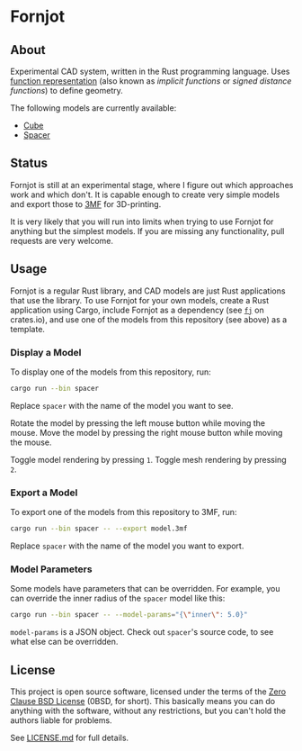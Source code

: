 # Fornjot

## About

Experimental CAD system, written in the Rust programming language. Uses [function representation](https://en.wikipedia.org/wiki/Function_representation) (also known as *implicit functions* or *signed distance functions*) to define geometry.

The following models are currently available:

- [Cube](https://github.com/hannobraun/fornjot/blob/main/models/cube)
- [Spacer](https://github.com/hannobraun/fornjot/blob/main/models/spacer)


## Status

Fornjot is still at an experimental stage, where I figure out which approaches work and which don't. It is capable enough to create very simple models and export those to [3MF] for 3D-printing.

It is very likely that you will run into limits when trying to use Fornjot for anything but the simplest models. If you are missing any functionality, pull requests are very welcome.


## Usage

Fornjot is a regular Rust library, and CAD models are just Rust applications that use the library. To use Fornjot for your own models, create a Rust application using Cargo, include Fornjot as a dependency (see [`fj`] on crates.io), and use one of the models from this repository (see above) as a template.

### Display a Model

To display one of the models from this repository, run:

``` bash
cargo run --bin spacer
```

Replace `spacer` with the name of the model you want to see.

Rotate the model by pressing the left mouse button while moving the mouse. Move the model by pressing the right mouse button while moving the mouse.

Toggle model rendering by pressing `1`. Toggle mesh rendering by pressing `2`.

### Export a Model

To export one of the models from this repository to 3MF, run:

``` bash
cargo run --bin spacer -- --export model.3mf
```

Replace `spacer` with the name of the model you want to export.

### Model Parameters

Some models have parameters that can be overridden. For example, you can override the inner radius of the `spacer` model like this:

``` bash
cargo run --bin spacer -- --model-params="{\"inner\": 5.0}"
```

`model-params` is a JSON object. Check out `spacer`'s source code, to see what else can be overridden.


## License

This project is open source software, licensed under the terms of the [Zero Clause BSD License] (0BSD, for short). This basically means you can do anything with the software, without any restrictions, but you can't hold the authors liable for problems.

See [LICENSE.md] for full details.

[3MF]: https://en.wikipedia.org/wiki/3D_Manufacturing_Format
[`fj`]: https://crates.io/crates/fj
[Zero Clause BSD License]: https://opensource.org/licenses/0BSD
[LICENSE.md]: https://github.com/hannobraun/fornjot/blob/main/LICENSE.md

